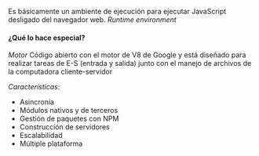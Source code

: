 Es básicamente un ambiente de ejecución para ejecutar JavaScript desligado del navegador web.
*Runtime environment*

#### ¿Qué lo hace especial?
*Motor*
Código abierto con el motor de V8 de Google y está diseñado para realizar tareas de E-S (entrada y salida) junto con el manejo de archivos de la computadora cliente-servidor

*Características*:
- Asincronía
- Módulos nativos y de terceros
- Gestión de paquetes con NPM
- Construcción de servidores
- Escalabilidad
- Múltiple plataforma